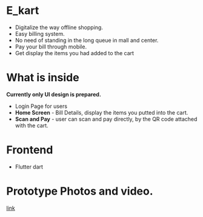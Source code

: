 # E_kart

- Digitalize the way offline shopping. 
- Easy billing system.
- No need of standing in the long queue in mall and center.
- Pay your bill through mobile.
- Get display the items you had added to the cart

# What is inside

**Currently only UI design is prepared.**
- Login Page for users
- **Home Screen** - Bill Details, display the items you putted into the cart.
- **Scan and Pay** - user can scan and pay directly, by the QR code attached with the cart.

# Frontend
 - Flutter dart

# Prototype Photos and video.

[link](https://drive.google.com/drive/folders/1n6_nlaJb0EyyF8tI-YJun4zpdmaLXurS?usp=sharing)

